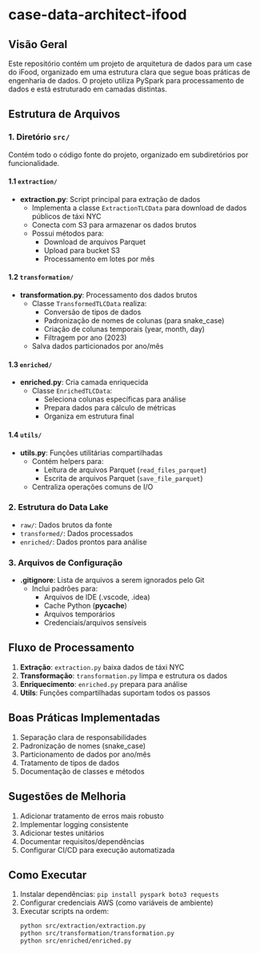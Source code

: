 # case-data-architect-ifood

## Visão Geral
Este repositório contém um projeto de arquitetura de dados para um case do iFood, organizado em uma estrutura clara que segue boas práticas de engenharia de dados. O projeto utiliza PySpark para processamento de dados e está estruturado em camadas distintas.

## Estrutura de Arquivos

### 1. Diretório `src/`
Contém todo o código fonte do projeto, organizado em subdiretórios por funcionalidade.

#### 1.1 `extraction/`
- **extraction.py**: Script principal para extração de dados
  - Implementa a classe `ExtractionTLCData` para download de dados públicos de táxi NYC
  - Conecta com S3 para armazenar os dados brutos
  - Possui métodos para:
    - Download de arquivos Parquet
    - Upload para bucket S3
    - Processamento em lotes por mês

#### 1.2 `transformation/`
- **transformation.py**: Processamento dos dados brutos
  - Classe `TransformedTLCData` realiza:
    - Conversão de tipos de dados
    - Padronização de nomes de colunas (para snake_case)
    - Criação de colunas temporais (year, month, day)
    - Filtragem por ano (2023)
  - Salva dados particionados por ano/mês

#### 1.3 `enriched/`
- **enriched.py**: Cria camada enriquecida
  - Classe `EnrichedTLCData`:
    - Seleciona colunas específicas para análise
    - Prepara dados para cálculo de métricas
    - Organiza em estrutura final

#### 1.4 `utils/`
- **utils.py**: Funções utilitárias compartilhadas
  - Contém helpers para:
    - Leitura de arquivos Parquet (`read_files_parquet`)
    - Escrita de arquivos Parquet (`save_file_parquet`)
  - Centraliza operações comuns de I/O

### 2. Estrutura do Data Lake
- `raw/`: Dados brutos da fonte
- `transformed/`: Dados processados
- `enriched/`: Dados prontos para análise

### 3. Arquivos de Configuração
- **.gitignore**: Lista de arquivos a serem ignorados pelo Git
  - Inclui padrões para:
    - Arquivos de IDE (.vscode, .idea)
    - Cache Python (__pycache__)
    - Arquivos temporários
    - Credenciais/arquivos sensíveis

## Fluxo de Processamento
1. **Extração**: `extraction.py` baixa dados de táxi NYC
2. **Transformação**: `transformation.py` limpa e estrutura os dados
3. **Enriquecimento**: `enriched.py` prepara para análise
4. **Utils**: Funções compartilhadas suportam todos os passos

## Boas Práticas Implementadas
1. Separação clara de responsabilidades
2. Padronização de nomes (snake_case)
3. Particionamento de dados por ano/mês
4. Tratamento de tipos de dados
5. Documentação de classes e métodos

## Sugestões de Melhoria
1. Adicionar tratamento de erros mais robusto
2. Implementar logging consistente
3. Adicionar testes unitários
4. Documentar requisitos/dependências
5. Configurar CI/CD para execução automatizada

## Como Executar
1. Instalar dependências: `pip install pyspark boto3 requests`
2. Configurar credenciais AWS (como variáveis de ambiente)
3. Executar scripts na ordem:
   ```bash
   python src/extraction/extraction.py
   python src/transformation/transformation.py
   python src/enriched/enriched.py
   ```
